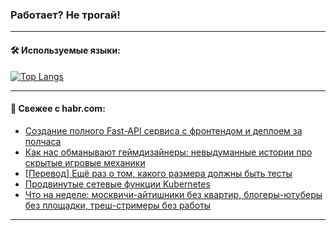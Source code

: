 ### Работает? Не трогай!

---
<!--
#### 🛠️ Technical stack:

![Java](https://img.shields.io/badge/Java-informational?logo=Oracle&style=flat&logoColor=white&color=FF4500)
![Kotlin](https://img.shields.io/badge/Kotlin-informational?logo=Kotlin&style=flat&logoColor=white&color=774D97)
![TS](https://img.shields.io/badge/TypeScript-informational?logo=typeScript&style=flat&logoColor=black&color=017acc)
![Python](https://img.shields.io/badge/Python-informational?logo=Python&style=flat&logoColor=black&color=ffdd54) <br>
![Spring](https://img.shields.io/badge/Spring-informational?logo=Spring&style=flat&logoColor=white&color=6DB33F) 
![SpringBoot](https://img.shields.io/badge/SpringBoot-informational?logo=SpringBoot&style=flat&logoColor=white&color=6DB33F)
![Nest](https://img.shields.io/badge/NestJS-informational?logo=NestJS&style=flat&logoColor=white&color=E0234E) 
![NodeJS](https://img.shields.io/badge/NodeJS-informational?logo=node.js&style=flat&logoColor=white&color=70A760)<br>
![PostgreSQL](https://img.shields.io/badge/PostgreSQL-informational?logo=PostgreSQL&style=flat&logoColor=white&color=DAA520)
![MongoDB](https://img.shields.io/badge/MongoDB-informational?logo=MongoDB&style=flat&logoColor=white&color=870000)
![Apache](https://img.shields.io/badge/Apache-informational?logo=apache&style=flat&logoColor=white&color=f74e28)

___ 
-->

#### 🛠️ Используемые языки:

[![Top Langs](https://github-readme-stats-u2qms2cxw-advtsettinggmailcoms-projects.vercel.app/api/top-langs/?username=zloylis&langs_count=10&hide_title=true&title_color=e6edf3&size_weight=0.5&count_weight=0.5&layout=compact&hide_progress=true&hide_border=true&theme=dracula)](https://github.com/zloylis)

<!---


####  :octocat:&nbsp;&nbsp; Статистика:

![GitHub stats](https://github-readme-stats-u2qms2cxw-advtsettinggmailcoms-projects.vercel.app/api?username=zloylis&show_icons=true&hide_border=true&theme=dracula&title_color=e6edf3&include_all_commits=true&count_private=true&hide_rank=false&hide_title=true&rank_icon=github)
-->
---

#### 💬 Свежее с habr.com:

<!-- BLOG-POST-LIST:START -->
- [Создание полного Fast-API сервиса с фронтендом и деплоем за полчаса](https://habr.com/ru/companies/amvera/articles/833588/?utm_source=habrahabr&utm_medium=rss&utm_campaign=833588)
- [Как нас обманывают геймдизайнеры: невыдуманные истории про скрытые игровые механики](https://habr.com/ru/articles/833552/?utm_source=habrahabr&utm_medium=rss&utm_campaign=833552)
- [[Перевод] Ещё раз о том, какого размера должны быть тесты](https://habr.com/ru/companies/timeweb/articles/833548/?utm_source=habrahabr&utm_medium=rss&utm_campaign=833548)
- [Продвинутые сетевые функции Kubernetes](https://habr.com/ru/companies/amvera/articles/833464/?utm_source=habrahabr&utm_medium=rss&utm_campaign=833464)
- [Что на неделе: москвичи-айтишники без квартир, блогеры-ютуберы без площадки, треш-стримеры без работы](https://habr.com/ru/companies/agima/articles/833466/?utm_source=habrahabr&utm_medium=rss&utm_campaign=833466)
<!-- BLOG-POST-LIST:END -->

---
